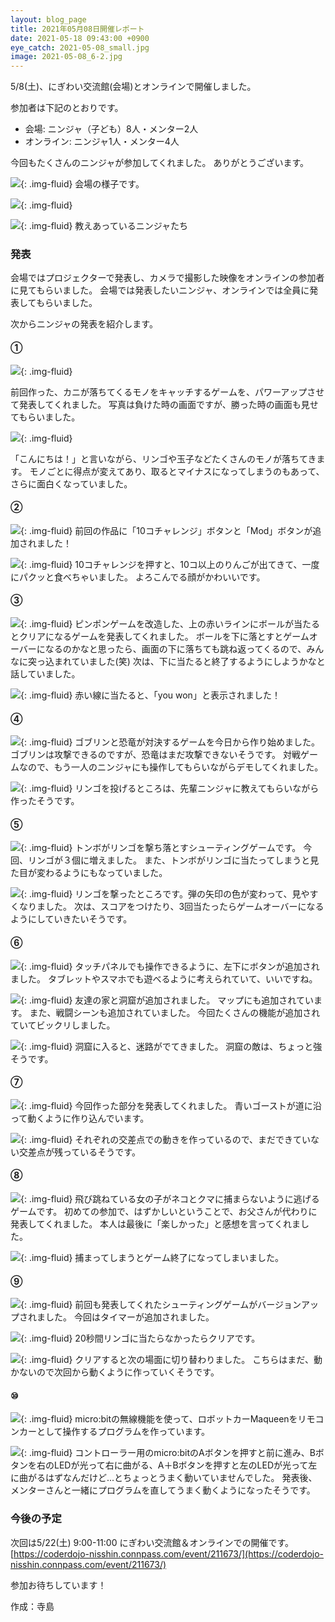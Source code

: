 ```yaml
---
layout: blog_page
title: 2021年05月08日開催レポート
date: 2021-05-18 09:43:00 +0900
eye_catch: 2021-05-08_small.jpg
image: 2021-05-08_6-2.jpg
---
```


5/8(土)、にぎわい交流館(会場)とオンラインで開催しました。<br />

参加者は下記のとおりです。
* 会場: ニンジャ（子ども）8人・メンター2人
* オンライン: ニンジャ1人・メンター4人

今回もたくさんのニンジャが参加してくれました。
ありがとうございます。

![](/assets/img/2021-05-08_0-1.jpg){: .img-fluid}
会場の様子です。

![](/assets/img/2021-05-08_0-2.jpg){: .img-fluid}

![](/assets/img/2021-05-08_0-3.jpg){: .img-fluid}
教えあっているニンジャたち

### 発表
会場ではプロジェクターで発表し、カメラで撮影した映像をオンラインの参加者に見てもらいました。
会場では発表したいニンジャ、オンラインでは全員に発表してもらいました。

次からニンジャの発表を紹介します。

#### &#9312;

![](/assets/img/2021-05-08_1-1.png){: .img-fluid}

前回作った、カニが落ちてくるモノをキャッチするゲームを、パワーアップさせて発表してくれました。
写真は負けた時の画面ですが、勝った時の画面も見せてもらいました。

![](/assets/img/2021-05-08_1-2.png){: .img-fluid}

「こんにちは！」と言いながら、リンゴや玉子などたくさんのモノが落ちてきます。
モノごとに得点が変えてあり、取るとマイナスになってしまうのもあって、さらに面白くなっていました。

#### &#9313;

![](/assets/img/2021-05-08_2-1.png){: .img-fluid}
前回の作品に「10コチャレンジ」ボタンと「Mod」ボタンが追加されました！

![](/assets/img/2021-05-08_2-2.jpg){: .img-fluid}
10コチャレンジを押すと、10コ以上のりんごが出てきて、一度にパクッと食べちゃいました。
よろこんでる顔がかわいいです。

#### &#9314;

![](/assets/img/2021-05-08_3-1.png){: .img-fluid}
ピンポンゲームを改造した、上の赤いラインにボールが当たるとクリアになるゲームを発表してくれました。
ボールを下に落とすとゲームオーバーになるのかなと思ったら、画面の下に落ちても跳ね返ってくるので、みんなに突っ込まれていました(笑)
次は、下に当たると終了するようにしようかなと話していました。

![](/assets/img/2021-05-08_3-2.png){: .img-fluid}
赤い線に当たると、「you won」と表示されました！

#### &#9315;

![](/assets/img/2021-05-08_4-1.png){: .img-fluid}
ゴブリンと恐竜が対決するゲームを今日から作り始めました。
ゴブリンは攻撃できるのですが、恐竜はまだ攻撃できないそうです。
対戦ゲームなので、もう一人のニンジャにも操作してもらいながらデモしてくれました。

![](/assets/img/2021-05-08_4-2.png){: .img-fluid}
リンゴを投げるところは、先輩ニンジャに教えてもらいながら作ったそうです。

#### &#9316;

![](/assets/img/2021-05-08_5-1.png){: .img-fluid}
トンボがリンゴを撃ち落とすシューティングゲームです。
今回、リンゴが３個に増えました。
また、トンボがリンゴに当たってしまうと見た目が変わるようにもなっていました。

![](/assets/img/2021-05-08_5-2.png){: .img-fluid}
リンゴを撃ったところです。弾の矢印の色が変わって、見やすくなりました。
次は、スコアをつけたり、3回当たったらゲームオーバーになるようにしていきたいそうです。

#### &#9317;

![](/assets/img/2021-05-08_6-1.png){: .img-fluid}
タッチパネルでも操作できるように、左下にボタンが追加されました。
タブレットやスマホでも遊べるように考えられていて、いいですね。

![](/assets/img/2021-05-08_6-2.jpg){: .img-fluid}
友達の家と洞窟が追加されました。
マップにも追加されています。
また、戦闘シーンも追加されていました。
今回たくさんの機能が追加されていてビックリしました。

![](/assets/img/2021-05-08_6-3.jpg){: .img-fluid}
洞窟に入ると、迷路がでてきました。
洞窟の敵は、ちょっと強そうです。

#### &#9318;

![](/assets/img/2021-05-08_7-1.png){: .img-fluid}
今回作った部分を発表してくれました。
青いゴーストが道に沿って動くように作り込んでいます。

![](/assets/img/2021-05-08_7-2.png){: .img-fluid}
それぞれの交差点での動きを作っているので、まだできていない交差点が残っているそうです。

#### &#9319;

![](/assets/img/2021-05-08_8-1.png){: .img-fluid}
飛び跳ねている女の子がネコとクマに捕まらないように逃げるゲームです。
初めての参加で、はずかしいということで、お父さんが代わりに発表してくれました。
本人は最後に「楽しかった」と感想を言ってくれました。

![](/assets/img/2021-05-08_8-2.png){: .img-fluid}
捕まってしまうとゲーム終了になってしまいました。

#### &#9320;

![](/assets/img/2021-05-08_9-1.png){: .img-fluid}
前回も発表してくれたシューティングゲームがバージョンアップされました。
今回はタイマーが追加されました。

![](/assets/img/2021-05-08_9-2.png){: .img-fluid}
20秒間リンゴに当たらなかったらクリアです。

![](/assets/img/2021-05-08_9-3.png){: .img-fluid}
クリアすると次の場面に切り替わりました。
こちらはまだ、動かないので次回から動くように作っていくそうです。

#### &#9321;

![](/assets/img/2021-05-08_10-1.png){: .img-fluid}
micro:bitの無線機能を使って、ロボットカーMaqueenをリモコンカーとして操作するプログラムを作っています。

![](/assets/img/2021-05-08_10-2.png){: .img-fluid}
コントローラー用のmicro:bitのAボタンを押すと前に進み、Bボタンを右のLEDが光って右に曲がる、A＋Bボタンを押すと左のLEDが光って左に曲がるはずなんだけど...とちょっとうまく動いていませんでした。
発表後、メンターさんと一緒にプログラムを直してうまく動くようになったそうです。


### 今後の予定
次回は5/22(土) 9:00-11:00 にぎわい交流館＆オンラインでの開催です。<br/>
[https://coderdojo-nisshin.connpass.com/event/211673/](https://coderdojo-nisshin.connpass.com/event/211673/)

参加お待ちしています！

作成：寺島
